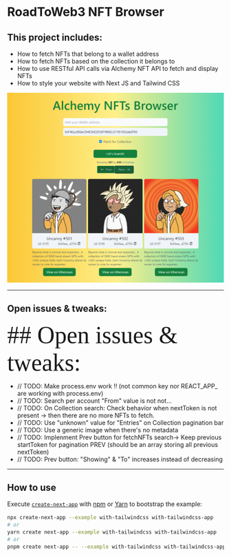 # RoadToWeb3 NFT Browser

## This project includes:

* How to fetch NFTs that belong to a wallet address
* How to fetch NFTs based on the collection it belongs to
* How to use RESTful API calls via Alchemy NFT API to fetch and display NFTs
* How to style your website with Next JS and Tailwind CSS

![Screenshot](screenshot.png)

---

## Open issues & tweaks:
<span style="font-family:Papyrus; font-size:4em;">## Open issues & tweaks:</span>

* // TODO: Make process.env work !! (not common key nor REACT_APP_ are working with process.env)
* // TODO: Search per account "From" value is not not...
* // TODO: On Collection search: Check behavior when nextToken is not present -> then there are no more NFTs to fetch.
* // TODO: Use "unknown" value for "Entries" on Collection pagination bar
* // TODO: Use a generic image when there's no metadata
* // TODO: Implenment Prev button for fetchNFTs search-> Keep previous startToken for pagination PREV (should be an array storing all previous nextToken)
* // TODO: Prev button: "Showing" & "To" increases instead of decreasing

---

## How to use

Execute [`create-next-app`](https://github.com/vercel/next.js/tree/canary/packages/create-next-app) with [npm](https://docs.npmjs.com/cli/init) or [Yarn](https://yarnpkg.com/lang/en/docs/cli/create/) to bootstrap the example:

```bash
npx create-next-app --example with-tailwindcss with-tailwindcss-app
# or
yarn create next-app --example with-tailwindcss with-tailwindcss-app
# or
pnpm create next-app -- --example with-tailwindcss with-tailwindcss-app
```
